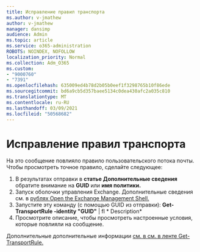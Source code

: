 ```yaml
---
title: Исправление правил транспорта
ms.author: v-jmathew
author: v-jmathew
manager: dansimp
audience: Admin
ms.topic: article
ms.service: o365-administration
ROBOTS: NOINDEX, NOFOLLOW
localization_priority: Normal
ms.collection: Adm_O365
ms.custom:
- "9000760"
- "7391"
ms.openlocfilehash: 635009ed4b78d2b05b0eef1f3298765b10f86ede
ms.sourcegitcommit: bd6a9cb5d357baee5134c0dea430afc2a035c810
ms.translationtype: MT
ms.contentlocale: ru-RU
ms.lasthandoff: 03/09/2021
ms.locfileid: "50568682"
---
```

# <a name="fix-transport-rules"></a>Исправление правил транспорта

На это сообщение повлияло правило пользовательского потока почты. Чтобы просмотреть точное правило, сделайте следующее:

1. В результатах отправки в **статье Дополнительные сведения** обратите внимание на **GUID** или **имя политики.**
2. Запуск оболочки управления Exchange. Дополнительные сведения см. в [рублях Open the Exchange Management Shell.](https://go.microsoft.com/fwlink/?linkid=2101432)
3. Запустите эту команду (с помощью GUID из отправки): **Get-TransportRule -identity "GUID"** | fl * Description*
4. Просмотрите описание, чтобы просмотреть настроенные условия, которые повлияли на сообщение.

Дополнительные дополнительные информации [см. в см. в ленте Get-TransportRule.](https://go.microsoft.com/fwlink/?linkid=2101523)
